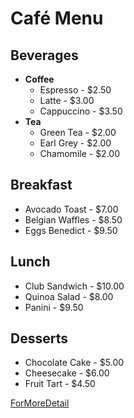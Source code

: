 # Café Menu

## Beverages
- **Coffee**
  - Espresso - $2.50
  - Latte - $3.00
  - Cappuccino - $3.50
- **Tea**
  - Green Tea - $2.00
  - Earl Grey - $2.00
  - Chamomile - $2.00

## Breakfast
- Avocado Toast - $7.00
- Belgian Waffles - $8.50
- Eggs Benedict - $9.50

## Lunch
- Club Sandwich - $10.00
- Quinoa Salad - $8.00
- Panini - $9.50

## Desserts
- Chocolate Cake - $5.00
- Cheesecake - $6.00
- Fruit Tart - $4.50

[ForMoreDetail](https://docs.google.com/document/d/1Et3Ouu9EtLJXl4J1CyUILHCc9Diaqz4q6bBA3dj3g8Q/edit?usp=sharing)

